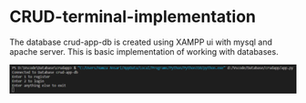 # CRUD-terminal-implementation

The database crud-app-db is created using XAMPP ui with mysql and apache server. This is basic implementation of working with databases.

<img src="images/1.png">
